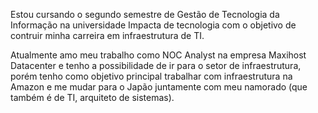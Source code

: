 Estou cursando o segundo semestre de Gestão de Tecnologia da Informação na universidade Impacta de tecnologia com o objetivo de 
contruir minha carreira em infraestrutura de TI.

Atualmente amo meu trabalho como NOC Analyst na empresa Maxihost Datacenter e tenho a possibilidade de ir para o setor de 
infraestrutura, porém tenho como objetivo principal trabalhar com infraestrutura na Amazon e me mudar para o Japão juntamente 
com meu namorado (que também é de TI, arquiteto de sistemas).
